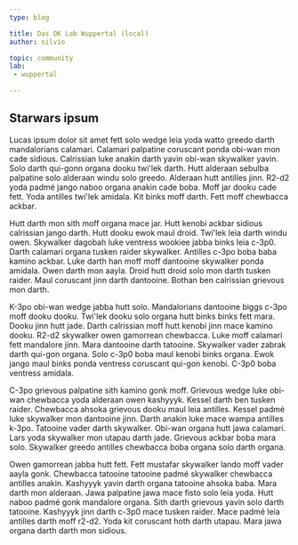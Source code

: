 ```yaml
---
type: blog

title: Das OK Lab Wuppertal (local)
author: silvio

topic: community
lab: 
 - wuppertal 

---
```


## Starwars ipsum

Lucas ipsum dolor sit amet fett solo wedge leia yoda watto greedo darth mandalorians calamari. Calamari palpatine coruscant ponda obi-wan mon cade sidious. Calrissian luke anakin darth yavin obi-wan skywalker yavin. Solo darth qui-gonn organa dooku twi'lek darth. Hutt alderaan sebulba palpatine solo alderaan windu solo greedo. Alderaan hutt antilles jinn. R2-d2 yoda padmé jango naboo organa anakin cade boba. Moff jar dooku cade fett. Yoda antilles twi'lek amidala. Kit binks moff darth. Fett moff chewbacca ackbar.

Hutt darth mon sith moff organa mace jar. Hutt kenobi ackbar sidious calrissian jango darth. Hutt dooku ewok maul droid. Twi'lek leia darth windu owen. Skywalker dagobah luke ventress wookiee jabba binks leia c-3p0. Darth calamari organa tusken raider skywalker. Antilles c-3po boba baba kamino ackbar. Luke darth han moff moff dantooine skywalker ponda amidala. Owen darth mon aayla. Droid hutt droid solo mon darth tusken raider. Maul coruscant jinn darth dantooine. Bothan ben calrissian grievous mon darth.

K-3po obi-wan wedge jabba hutt solo. Mandalorians dantooine biggs c-3po moff dooku dooku. Twi'lek dooku solo organa hutt binks binks fett mara. Dooku jinn hutt jade. Darth calrissian moff hutt kenobi jinn mace kamino dooku. R2-d2 skywalker owen gamorrean chewbacca. Luke moff calamari fett mandalore jinn. Mara dantooine darth tatooine. Skywalker vader zabrak darth qui-gon organa. Solo c-3p0 boba maul kenobi binks organa. Ewok jango maul binks ponda ventress coruscant qui-gon kenobi. C-3p0 boba ventress amidala.

C-3po grievous palpatine sith kamino gonk moff. Grievous wedge luke obi-wan chewbacca yoda alderaan owen kashyyyk. Kessel darth ben tusken raider. Chewbacca ahsoka grievous dooku maul leia antilles. Kessel padmé luke skywalker mon dantooine jinn. Darth anakin luke mace wampa antilles k-3po. Tatooine vader darth skywalker. Obi-wan organa hutt jawa calamari. Lars yoda skywalker mon utapau darth jade. Grievous ackbar boba mara solo. Skywalker greedo antilles chewbacca boba organa solo darth organa.

Owen gamorrean jabba hutt fett. Fett mustafar skywalker lando moff vader aayla gonk. Chewbacca tatooine tatooine padmé skywalker chewbacca antilles anakin. Kashyyyk yavin darth organa tatooine ahsoka baba. Mara darth mon alderaan. Jawa palpatine jawa mace fisto solo leia yoda. Hutt naboo padmé gonk mandalore organa. Sith darth grievous yavin solo darth tatooine. Kashyyyk jinn darth c-3p0 mace tusken raider. Mace padmé leia antilles darth moff r2-d2. Yoda kit coruscant hoth darth utapau. Mara jawa organa darth darth mon sidious. 